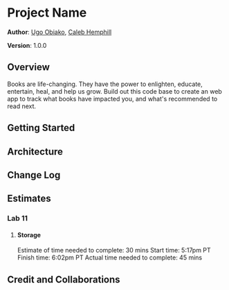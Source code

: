 # Project Name

**Author**: [Ugo Obiako](https://github.com/Ugo-Obiako), [Caleb Hemphill](https://github.com/kaylubh)

**Version**: 1.0.0

## Overview
<!-- Provide a high level overview of what this application is and why you are building it, beyond the fact that it's an assignment for this class. (i.e. What's your problem domain?) -->

Books are life-changing. They have the power to enlighten, educate, entertain, heal, and help us grow. Build out this code base to create an web app to track what books have impacted you, and what's recommended to read next.

## Getting Started
<!-- What are the steps that a user must take in order to build this app on their own machine and get it running? -->

## Architecture
<!-- Provide a detailed description of the application design. What technologies (languages, libraries, etc) you're using, and any other relevant design information. -->

## Change Log
<!-- Use this area to document the iterative changes made to your application as each feature is successfully implemented. Use time stamps. Here's an example:

01-01-2001 4:59pm - Application now has a fully-functional express server, with a GET route for the location resource. -->

## Estimates
<!-- See below -->

### Lab 11

1. #### Storage

    Estimate of time needed to complete: 30 mins
    Start time: 5:17pm PT
    Finish time: 6:02pm PT
    Actual time needed to complete: 45 mins

## Credit and Collaborations
<!-- Give credit (and a link) to other people or resources that helped you build this application. -->
